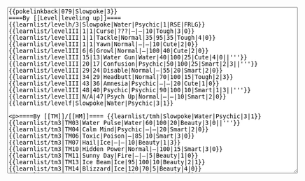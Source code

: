 </p><textarea readonly="" accesskey="," id="wpTextbox1" cols="80" rows="25" style="" class="mw-editfont-monospace" lang="en" dir="ltr" name="wpTextbox1">{{pokelinkback|079|Slowpoke|3}}
====By [[Level|leveling up]]====
{{learnlist/levelh/3|Slowpoke|Water|Psychic|1|RSE|FRLG}}
{{learnlist/levelIII|1|1|Curse|???|—|—|10|Tough|3|0}}
{{learnlist/levelIII|1|1|Tackle|Normal|35|95|35|Tough|4|0}}
{{learnlist/levelIII|1|1|Yawn|Normal|—|—|10|Cute|2|0}}
{{learnlist/levelIII|6|6|Growl|Normal|—|100|40|Cute|2|0}}
{{learnlist/levelIII|15|13|Water Gun|Water|40|100|25|Cute|4|0||'''}}
{{learnlist/levelIII|20|17|Confusion|Psychic|50|100|25|Smart|2|3||'''}}
{{learnlist/levelIII|29|24|Disable|Normal|—|55|20|Smart|2|0}}
{{learnlist/levelIII|34|29|Headbutt|Normal|70|100|15|Tough|2|3}}
{{learnlist/levelIII|43|36|Amnesia|Psychic|—|—|20|Cute|1|0}}
{{learnlist/levelIII|48|40|Psychic|Psychic|90|100|10|Smart|1|3||'''}}
{{learnlist/levelIII|N/A|47|Psych Up|Normal|—|—|10|Smart|2|0}}
{{learnlist/levelf|Slowpoke|Water|Psychic|3|1}}

====By [[TM]]/[[HM]]====
{{learnlist/tmh|Slowpoke|Water|Psychic|3|1}}
{{learnlist/tm3|TM03|Water Pulse|Water|60|100|20|Beauty|3|0||'''}}
{{learnlist/tm3|TM04|Calm Mind|Psychic|—|—|20|Smart|2|0}}
{{learnlist/tm3|TM06|Toxic|Poison|—|85|10|Smart|3|0}}
{{learnlist/tm3|TM07|Hail|Ice|—|—|10|Beauty|1|3}}
{{learnlist/tm3|TM10|Hidden Power|Normal|—|100|15|Smart|3|0}}
{{learnlist/tm3|TM11|Sunny Day|Fire|—|—|5|Beauty|1|0}}
{{learnlist/tm3|TM13|Ice Beam|Ice|95|100|10|Beauty|2|1}}
{{learnlist/tm3|TM14|Blizzard|Ice|120|70|5|Beauty|4|0}}
{{learnlist/tm3|TM17|Protect|Normal|—|—|10|Cute|1|0}}
{{learnlist/tm3|TM18|Rain Dance|Water|—|—|5|Tough|1|0}}
{{learnlist/tm3|TM20|Safeguard|Normal|—|—|25|Beauty|1|0}}
{{learnlist/tm3|TM21|Frustration|Normal|—|100|20|Cute|1|0}}
{{learnlist/tm3|TM23|Iron Tail|Steel|100|75|15|Cool|1|4}}
{{learnlist/tm3|TM26|Earthquake|Ground|100|100|10|Tough|1|3}}
{{learnlist/tm3|TM27|Return|Normal|—|100|20|Cute|1|0}}
{{learnlist/tm3|TM28|Dig|Ground|60|100|10|Smart|1|0}}
{{learnlist/tm3|TM29|Psychic|Psychic|90|100|10|Smart|1|3||'''}}
{{learnlist/tm3|TM30|Shadow Ball|Ghost|80|100|15|Smart|3|0}}
{{learnlist/tm3|TM32|Double Team|Normal|—|—|15|Cool|2|0}}
{{learnlist/tm3|TM35|Flamethrower|Fire|95|100|15|Beauty|4|0}}
{{learnlist/tm3|TM38|Fire Blast|Fire|120|85|5|Beauty|4|0}}
{{learnlist/tm3|TM42|Facade|Normal|70|100|20|Cute|2|0}}
{{learnlist/tm3|TM43|Secret Power|Normal|70|100|20|Smart|1|0}}
{{learnlist/tm3|TM44|Rest|Psychic|—|—|10|Cute|2|0}}
{{learnlist/tm3|TM45|Attract|Normal|—|100|15|Cute|2|0}}
{{learnlist/tm3|TM48|Skill Swap|Psychic|—|—|10|Smart|1|0}}
{{learnlist/tm3|HM03|Surf|Water|95|100|15|Beauty|3|0||'''}}
{{learnlist/tm3|HM04|Strength|Normal|80|100|15|Tough|2|1}}
{{learnlist/tm3|HM05|Flash|Normal|—|70|20|Beauty|3|0}}
{{learnlist/tm3|HM08|Dive|Water|60|100|10|Beauty|2|0||'''}}
{{learnlist/tmf|Slowpoke|Water|Psychic|3|1}}

====By {{pkmn|breeding}}====
{{learnlist/breedh|Slowpoke|Water|Psychic|3|1}}
{{learnlist/breed3|{{MSP/3|060|Poliwag}}{{MSP/3|061|Poliwhirl}}{{MSP/3|143|Snorlax}}|Belly Drum|Normal|—|—|10|Cute|1|0}}
{{learnlist/breed3|{{MSP/3|054|Psyduck}}{{MSP/3|055|Golduck}}{{MSP/3|225|Delibird}}|Future Sight|Psychic|80|90|15|Smart|3|0|*}}
{{learnlist/breed3|{{MSP/3|258|Mudkip}}{{MSP/3|259|Marshtomp}}{{MSP/3|260|Swampert}}{{MSP/3|369|Relicanth}}|Mud Sport|Ground|—|—|15|Cute|4|0}}
{{learnlist/breed3|{{MSP/3|086|Seel}}{{MSP/3|087|Dewgong}}{{MSP/3|131|Lapras}}{{MSP/3|147|Dratini}}{{MSP/3|148|Dragonair}}{{MSP/3|149|Dragonite}}&lt;br>{{MSP/3|152|Chikorita}}{{MSP/3|153|Bayleef}}{{MSP/3|154|Meganium}}{{MSP/3|350|Milotic}}|Safeguard|Normal|—|—|25|Beauty|1|0}}
{{learnlist/breed3|{{MSP/3|143|Snorlax}}{{MSP/3|293|Whismur}}{{MSP/3|294|Loudred}}{{MSP/3|295|Exploud}}|Sleep Talk|Normal|—|—|10|Cute|3|0}}
{{learnlist/breed3|{{MSP/3|143|Snorlax}}{{MSP/3|363|Spheal}}{{MSP/3|364|Sealeo}}{{MSP/3|365|Walrein}}|Snore|Normal|40|100|15|Cute|4|0}}
{{learnlist/breed3|{{MSP/3|108|Lickitung}}{{MSP/3|111|Rhyhorn}}{{MSP/3|112|Rhydon}}{{MSP/3|293|Whismur}}{{MSP/3|294|Loudred}}{{MSP/3|295|Exploud}}&lt;br>{{MSP/3|357|Tropius}}|Stomp|Normal|65|100|20|Tough|1|4}}
{{learnlist/breedf|Slowpoke|Water|Psychic|3|1}}

====By [[Move Tutor|tutoring]]====
{{learnlist/tutorh|Slowpoke|Water|Psychic|3|1}}
{{learnlist/tutor3|Body Slam|Normal|85|100|15|Tough|1|4|||yes|yes|yes}}
{{learnlist/tutor3|Double-Edge|Normal|120|100|15|Tough|6|0|||yes|yes|yes}}
{{learnlist/tutor3|Dream Eater|Psychic|100|100|15|Smart|2|2||'''|yes|yes|yes}}
{{learnlist/tutor3|Endure|Normal|—|—|10|Tough|2|0|||no|yes|no}}
{{learnlist/tutor3|Icy Wind|Ice|55|95|15|Beauty|1|3|||no|yes|yes}}
{{learnlist/tutor3|Mimic|Normal|—|—|10|Cute|1|0|||yes|yes|yes}}
{{learnlist/tutor3|Mud-Slap|Ground|20|100|10|Cute|2|1|||no|yes|no}}
{{learnlist/tutor3|Nightmare|Ghost|—|—|15|Smart|1|3|||no|no|yes}}
{{learnlist/tutor3|Psych Up|Normal|—|—|10|Smart|2|0|||no|yes|no}}
{{learnlist/tutor3|Sleep Talk|Normal|—|—|10|Cute|3|0|||no|yes|no}}
{{learnlist/tutor3|Snore|Normal|40|100|15|Cute|4|0|||no|yes|no}}
{{learnlist/tutor3|Substitute|Normal|—|—|10|Smart|2|0|||yes|yes|yes}}
{{learnlist/tutor3|Swagger|Normal|—|90|15|Cute|2|0|||no|yes|yes}}
{{learnlist/tutor3|Swift|Normal|60|—|20|Cool|2|0|||no|yes|no}}
{{learnlist/tutor3|Thunder Wave|Electric|—|100|20|Cool|2|1|||yes|yes|yes}}
{{learnlist/tutorf|Slowpoke|Water|Psychic|3|1}}

[[fr:Ramoloss/Génération 3]]
[[it:Slowpoke/Mosse apprese in terza generazione]]
[[zh:呆呆兽/第三世代招式表]]
